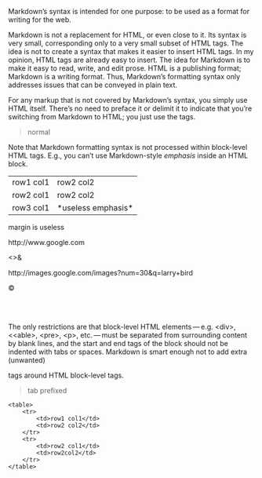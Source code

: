 Markdown’s syntax is intended for one purpose: to be used as a format for writing for the web.

Markdown is not a replacement for HTML, or even close to it. Its syntax is very small, corresponding only to a very small subset of HTML tags. The idea is not to create a syntax that makes it easier to insert HTML tags. In my opinion, HTML tags are already easy to insert. The idea for Markdown is to make it easy to read, write, and edit prose. HTML is a publishing format; Markdown is a writing format. Thus, Markdown’s formatting syntax only addresses issues that can be conveyed in plain text.

For any markup that is not covered by Markdown’s syntax, you simply use HTML itself. There’s no need to preface it or delimit it to indicate that you’re switching from Markdown to HTML; you just use the tags.

> normal

Note that Markdown formatting syntax is not processed within block-level HTML tags. E.g., you can’t use Markdown-style *emphasis* inside an HTML block.

<table>
    <tr>
        <td>row1 col1</td>
        <td>row2 col2</td>
    </tr>
    <tr>
        <td>row2 col1</td>
        <td>row2 col2</td>
    </tr>
        <tr>
        <td>row3 col1</td>
        <td>*useless emphasis*</td>
    </tr>
</table>
<div margin="18px">
    <p>margin is useless</p>
</div>
<p><a>http://www.google.com</a></p>

<div>
    <p>&lt;&gt;&amp;</p>
    <p><a>http://images.google.com/images?num=30&amp;q=larry+bird</a></p>
    <p>&copy;</p>
</div>
<br/><br />

The only restrictions are that block-level HTML elements — e.g. &lt;div&gt;, <&lt;able&gt;, &lt;pre&gt;, &lt;p&gt;, etc. — must be separated from surrounding content by blank lines, and the start and end tags of the block should not be indented with tabs or spaces. Markdown is smart enough not to add extra (unwanted) <p> tags around HTML block-level tags.

> tab prefixed

    <table>
        <tr>
            <td>row1 col1</td>
            <td>row2 col2</td>
        </tr>
        <tr>
            <td>row2 col1</td>
            <td>row2col2</td>
        </tr>
    </table>
